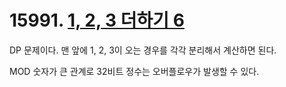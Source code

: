 # 15991. [1, 2, 3 더하기 6](./15991.cpp)

DP 문제이다. 맨 앞에 1, 2, 3이 오는 경우를 각각 분리해서 계산하면 된다.

MOD 숫자가 큰 관계로 32비트 정수는 오버플로우가 발생할 수 있다.
